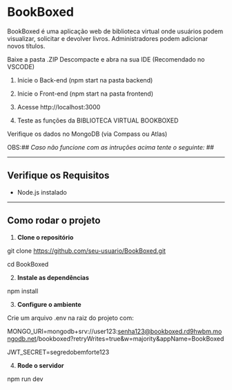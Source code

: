 # BookBoxed

BookBoxed é uma aplicação web de biblioteca virtual onde usuários podem visualizar, solicitar e devolver livros. Administradores podem adicionar novos títulos.

Baixe a pasta .ZIP
Descompacte e abra na sua IDE (Recomendado no VSCODE)

1. Inicie o Back-end (npm start na pasta backend)

2. Inicie o Front-end (npm start na pasta frontend)

3. Acesse http://localhost:3000

4. Teste as funções da BIBLIOTECA VIRTUAL BOOKBOXED

Verifique os dados no MongoDB (via Compass ou Atlas)

OBS:## *Caso não funcione com as intruções acima tente o seguinte:* ##

---
## Verifique os Requisitos

- Node.js instalado

---

## Como rodar o projeto

1. **Clone o repositório**

git clone https://github.com/seu-usuario/BookBoxed.git

cd BookBoxed

2. **Instale as dependências**

npm install

3. **Configure o ambiente**

Crie um arquivo .env na raiz do projeto com:

MONGO_URI=mongodb+srv://user123:senha123@bookboxed.rd9hwbm.mongodb.net/bookboxed?retryWrites=true&w=majority&appName=BookBoxed

JWT_SECRET=segredobemforte123

4. **Rode o servidor**

npm run dev
